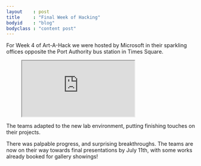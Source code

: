 ```yaml
---
layout    : post
title     : "Final Week of Hacking"
bodyid    : "blog"
bodyclass : "content post"
---
```

For Week 4 of Art-A-Hack we were hosted by Microsoft in their sparkling offices opposite the Port Authority bus station in Times Square.

<figure class="video">
	<iframe src="https://www.flickr.com/photos/125924023@N07/19171423018/in/set-72157655297586996/player/" allowfullscreen webkitallowfullscreen mozallowfullscreen oallowfullscreen msallowfullscreen></iframe>
</figure>

The teams adapted to the new lab environment, putting finishing touches on their projects.

<!--excerpt-ends-->

There was palpable progress, and surprising breakthroughs. The teams are now on their way towards final presentations by July 11th, with some works already booked for gallery showings!